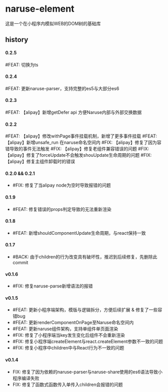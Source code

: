 # naruse-element

这是一个在小程序内模拟WEB的DOM树的基础库

## history
#### 0.2.5
#FEAT: 切换为ts
#### 0.2.4
#FEAT: 更新naruse-parser，支持完整的es5与大部分es6
#### 0.2.3
#FEAT: 【alipay】新增getDefer api 方便Naruse内部与外部交换数据
#### 0.2.2
#FEAT: 【alipay】修改withPage事件挂载机制，新增了更多事件挂载
#FEAT: 【alipay】新增unsafe_run 在naruse命名空间内
#FIX: 【alipay】修复了因为容错导致的事件无法触发
#FIX: 【alipay】修复老组件兼容错误的问题
#FIX: 【alipay】修复了forceUpdate不会触发shouUpdate生命周期的问题
#FIX: 【alipay】修复主组件卸载时的错误
#### 0.2.0 && 0.2.1
+ #FIX: 修复了当alipay node为空时导致报错的问题
#### 0.1.9
+ #FEAT: 修复错误的props判定导致的无法重新渲染
#### 0.1.8
+ #FEAT: 新增shouldComponentUpdate生命周期，与react保持一致
#### 0.1.7
+ #BACK: 由于children的行为改变具有破坏性，推迟到后续修复，先删除此commit
#### v0.1.6
+ #FIX: 修复naruse-parse新增语法的报错
#### v0.1.5
+ #FEAT: 更新小程序端架构，模版与逻辑拆分，方便后续扩展 & 修复了一些容错bug
+ #FEAT: 更新renderComponentOnPage至Naruse命名空间内
+ #FEAT: 更新naruse组件架构，支持单组件单页面渲染
+ #FIX: 修复了小程序端当key发生变化后组件不会重新渲染
+ #FIX: 修复小程序端createElement与react.createElement参数不一致的问题
+ #FIX: 修复小程序中children中与React行为不一致的问题
#### v0.1.4
+ FIX: 修复了因为依赖的naruse-parser与naruse-share使用的es6语法导致小程序编译失败
+ FIX: 修复了函数式函数传入单传入children会报错的问题